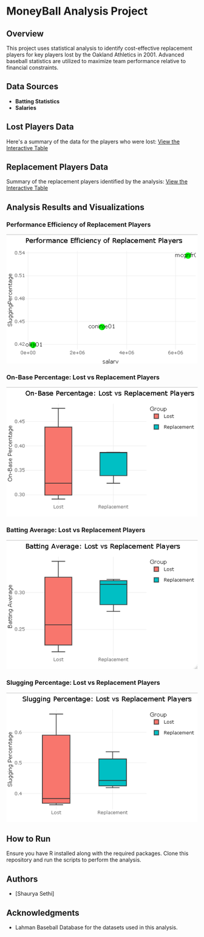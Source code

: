 # MoneyBall Analysis Project

## Overview
This project uses statistical analysis to identify cost-effective replacement players for key players lost by the Oakland Athletics in 2001. Advanced baseball statistics are utilized to maximize team performance relative to financial constraints.

## Data Sources
- **Batting Statistics**
- **Salaries**

## Lost Players Data
Here's a summary of the data for the players who were lost:
[View the Interactive Table](LostTable.html)
## Replacement Players Data
Summary of the replacement players identified by the analysis:
[View the Interactive Table](ReplTable.html)
## Analysis Results and Visualizations
### Performance Efficiency of Replacement Players
![Performance Efficiency of Replacement Players](https://github.com/Shaurya-Sethi/MoneyBall-Capstone/blob/main/ReplPerf.png)

### On-Base Percentage: Lost vs Replacement Players
![On-Base Percentage Comparison](https://github.com/Shaurya-Sethi/MoneyBall-Capstone/blob/main/OBP.png)

### Batting Average: Lost vs Replacement Players
![Batting Average Comparison](https://github.com/Shaurya-Sethi/MoneyBall-Capstone/blob/main/BA.png)

### Slugging Percentage: Lost vs Replacement Players
![Slugging Percentage Comparison](https://github.com/Shaurya-Sethi/MoneyBall-Capstone/blob/main/SLG.png)

## How to Run
Ensure you have R installed along with the required packages. Clone this repository and run the scripts to perform the analysis.

## Authors
- [Shaurya Sethi]

## Acknowledgments
- Lahman Baseball Database for the datasets used in this analysis.
